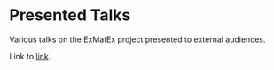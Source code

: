 Presented Talks
===============

Various talks on the ExMatEx project presented to external audiences.

Link to [link](presented-talks/downloads/Cloud+X.pdf "Link").
